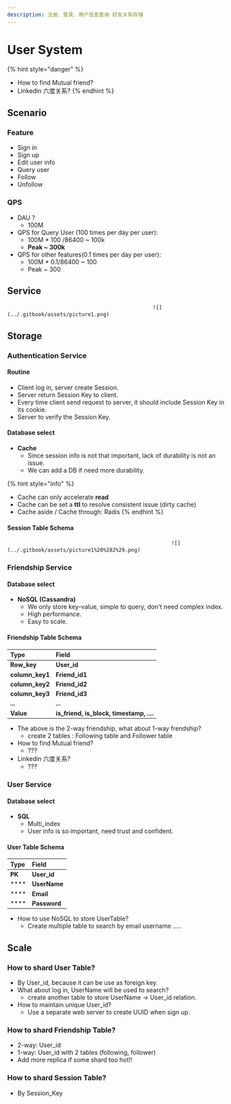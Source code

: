 ```yaml
---
description: 注册、登录、用户信息查询 好友关系存储
---
```


# User System

{% hint style="danger" %}
* How to find Mutual friend?
* Linkedin 六度关系?
{% endhint %}

## Scenario

### Feature

* Sign in
* Sign up
* Edit user info
* Query user
* Follow
* Unfollow

### QPS

* DAU ?
  * 100M
* QPS for Query User \(100 times per day per user\):
  * 100M \* 100 /86400 ~ 100k
  * **Peak ~ 300k**
* QPS for other features\(0.1 times per day per user\):
  * 100M \* 0.1/86400 ~ 100
  * Peak ~ 300

## Service

                                                   ![](../.gitbook/assets/picture1.png)                               

## Storage

### Authentication Service

#### Routine

* Client log in, server create Session.
* Server return Session Key to client.
* Every time client send request to server, it should include Session Key in its cookie.
* Server to verify the Session Key.

#### Database select

* **Cache**
  * Since session info is  not that important, lack of durability is not an issue.
  * We can add a DB if need more durability.

{% hint style="info" %}
* Cache can only accelerate **read**
* Cache can be set a **ttl** to resolve consistent issue \(dirty cache\)
* Cache aside  / Cache through: Radis
{% endhint %}

#### Session Table Schema

                                                         ![](../.gitbook/assets/picture1%20%282%29.png) 

### Friendship Service

#### Database select

* **NoSQL \(Cassandra\)**
  * We only store key-value, simple to query, don't need complex index.
  * High performance.
  * Easy to scale.

#### Friendship Table Schema

| Type | Field |
| :--- | :--- |
| **Row\_key** | **User\_id** |
| **column\_key1** | **Friend\_id1** |
| **column\_key2** | **Friend\_id2** |
| **column\_key3** | **Friend\_id3** |
| **...** | **...** |
| **Value** | **is\_friend, is\_block, timestamp, ....** |

* The above is the 2-way friendship, what about 1-way frendship?
  * create 2 tables : Following table and Follower table
* How to find Mutual friend?
  * ???
* Linkedin 六度关系?
  * ???

### User Service

#### Database select

* **SQL**
  * Multi\_index
  * User info is so important, need trust and confident.



#### User Table Schema

| Type | Field |
| :--- | :--- |
| **PK** | **User\_id** |
| \*\*\*\* | **UserName** |
| \*\*\*\* | **Email** |
| \*\*\*\* | **Password** |

* How to use NoSQL to store UserTable?
  * Create multiple table to search by email username .....

## Scale

### How to shard User Table?

* By User\_id, because it can be use as foreign key.
* What about log in, UserName will be used to search?
  * create another table to store UserName -&gt; User\_id relation.
* How to maintain unique User\_id?
  * Use a separate web server to create UUID when sign up.

### How to shard Friendship Table?

* 2-way: User\_id
* 1-way: User\_id with 2 tables \(following, follower\)
* Add more replica if some shard too hot!!

### How to shard Session Table?

* By Session\_Key

